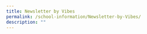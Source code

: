 ```yaml
---
title: Newsletter by Vibes
permalink: /school-information/Newsletter-by-Vibes/
description: ""
---
```


